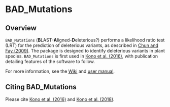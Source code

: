 BAD_Mutations
============

Overview
--------
`BAD_Mutations` (**B**LAST-**A**ligned-**D**eleterious?) performs a likelihood
ratio test (LRT) for the prediction of deleterious variants, as described in
[Chun and Fay (2009)](https://doi.org/10.1101/gr.092619.109). The
package is designed to identify deleterious variants in plant species.
`BAD_Mutations` is first used in [Kono et al. (2016)](https://doi.org/10.1093/molbev/msw102), with publication detailing features of the software to follow.

For more information, see the [Wiki](https://github.com/MorrellLAB/BAD_Mutations/wiki) and [user manual](https://github.com/MorrellLAB/BAD_Mutations/wiki/Manual).

Citing BAD_Mutations
--------------------
Please cite [Kono et al. (2016)](http://mbe.oxfordjournals.org/content/33/9/2307.full) and [Kono et al. (2018)](https://doi.org/10.1534/g3.118.200563).
